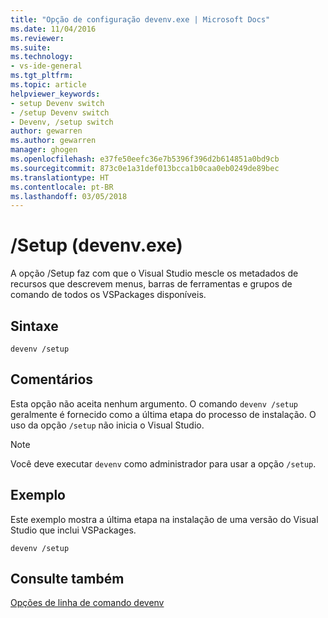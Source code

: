 ```yaml
---
title: "Opção de configuração devenv.exe | Microsoft Docs"
ms.date: 11/04/2016
ms.reviewer: 
ms.suite: 
ms.technology:
- vs-ide-general
ms.tgt_pltfrm: 
ms.topic: article
helpviewer_keywords:
- setup Devenv switch
- /setup Devenv switch
- Devenv, /setup switch
author: gewarren
ms.author: gewarren
manager: ghogen
ms.openlocfilehash: e37fe50eefc36e7b5396f396d2b614851a0bd9cb
ms.sourcegitcommit: 873c0e1a31def013bcca1b0caa0eb0249de89bec
ms.translationtype: HT
ms.contentlocale: pt-BR
ms.lasthandoff: 03/05/2018
---
```

# <a name="setup-devenvexe"></a>/Setup (devenv.exe)

A opção /Setup faz com que o Visual Studio mescle os metadados de recursos que descrevem menus, barras de ferramentas e grupos de comando de todos os VSPackages disponíveis.

## <a name="syntax"></a>Sintaxe

```shell
devenv /setup
```

## <a name="remarks"></a>Comentários

Esta opção não aceita nenhum argumento. O comando `devenv /setup` geralmente é fornecido como a última etapa do processo de instalação. O uso da opção `/setup` não inicia o Visual Studio.

> [!NOTE]
> Você deve executar `devenv` como administrador para usar a opção `/setup`.

## <a name="example"></a>Exemplo

Este exemplo mostra a última etapa na instalação de uma versão do Visual Studio que inclui VSPackages.

```shell
devenv /setup
```

## <a name="see-also"></a>Consulte também

[Opções de linha de comando devenv](../../ide/reference/devenv-command-line-switches.md)